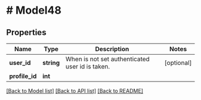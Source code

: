 # # Model48

## Properties

Name | Type | Description | Notes
------------ | ------------- | ------------- | -------------
**user_id** | **string** | When is not set authenticated user id is taken. | [optional]
**profile_id** | **int** |  |

[[Back to Model list]](../../README.md#models) [[Back to API list]](../../README.md#endpoints) [[Back to README]](../../README.md)
